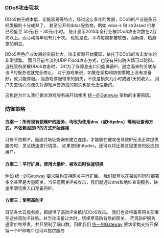 ### DDoS攻击现状

DDoS由于成本低、实施容易等特点，经过这么多年的发展，DDoS的产业链条已经发展的十分成熟了。
甚至公开的ddos服务商，例如 vdos-s 和 str3ssed 价格已经低至 50元/日 - 30元/小时。
统计显示2015年全行业被DDoS攻击次数在2万次以上。而心动每年也有几十次。
也就是说，平均每周都被攻击，而新游、热游更加明显。

DDoS黑色产业发展的空前壮大，攻击资源开始蔓延，依托于DDoS的攻击发生的非常频繁。
而且目前主流的UDP Flood攻击方式，也没有任何防火墙可以防御。
当托管机房被DDoS攻击时，IDC为了保障总出口只能屏蔽IP，随之而来的关联与该IP的服务也就完全停止。
对于游戏来说，如果在架构和防御策略上没有准备好，就只能停服。
而游戏停服带来的损失，不仅是损失几小时或者1天的收入。
用户失去信心而流失对游戏声誉造成的损失也是无法估量的。

这也是为什么我们要求游戏服务端开始使用 [统一的Gateway](https://github.com/xindong/docs/blob/master/public/game_review/backend.md) 架构的主要原因。

### 防御策略

#### 方案一：所有现有依赖IP的服务，均改为使用dns（或httpdns）等地址查询方式，不依赖固定IP的方式开始连接

只有不依赖IP，而通过地址查询来建立连接，才能够在被攻击导致IP无法正常提供服务时，灵活快速进行切换。
如果使用httpdns，还可以将迁移过程更快的反应到用户。

#### 方案二：平行扩展，使用大量IP，被攻击时快速切换

例如 [统一的Gateway](https://github.com/xindong/docs/blob/master/public/game_review/backend.md) 要求架构支持网关平行扩展。
我们就可以在架设时同时部署多个甚至是大量网关。当任意网关IP被攻击，我们就通过dns和地址查询服务，快速平滑切换入口至备用IP。

#### 方案三：使用高防IP

目前各大云服务商，都提供了高防IP来抵抗DDoS攻击。
我们也会将备用网关部署在这些高防IP背后。并当攻击量过大时，切换至高防背后的网关。
而高防IP服务通常价格昂贵，并且限制了端口数。因此我们 [统一的Gateway](https://github.com/xindong/docs/blob/master/public/game_review/backend.md)
要求架构支持只保留一个IP和端口也可以提供服务



